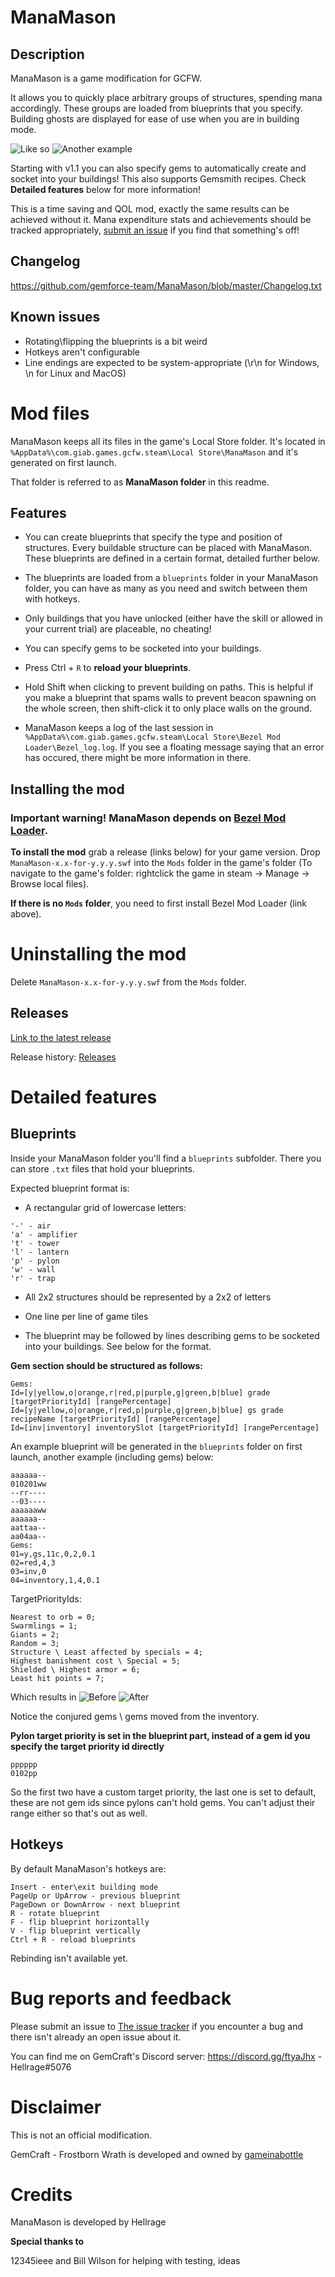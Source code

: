 # ManaMason

## Description
ManaMason is a game modification for GCFW.

It allows you to quickly place arbitrary groups of structures, spending mana accordingly. These groups are loaded from blueprints that you specify. Building ghosts are displayed for ease of use when you are in building mode.

![Like so](https://i.imgur.com/pSykXwo.png)
![Another example](https://i.imgur.com/T5cqKv6.png)

Starting with v1.1 you can also specify gems to automatically create and socket into your buildings! This also supports Gemsmith recipes. Check **Detailed features** below for more information!

This is a time saving and QOL mod, exactly the same results can be achieved without it. Mana expenditure stats and achievements should be tracked appropriately, [submit an issue](https://github.com/gemforce-team/ManaMason/issues) if you find that something's off!


## Changelog
https://github.com/gemforce-team/ManaMason/blob/master/Changelog.txt


## Known issues
* Rotating\flipping the blueprints is a bit weird
* Hotkeys aren't configurable
* Line endings are expected to be system-appropriate (\r\n for Windows, \n for Linux and MacOS)


# Mod files
ManaMason keeps all its files in the game's Local Store folder. It's located in `%AppData%\com.giab.games.gcfw.steam\Local Store\ManaMason` and it's generated on first launch.

That folder is referred to as **ManaMason folder** in this readme.


## Features
* You can create blueprints that specify the type and position of structures. Every buildable structure can be placed with ManaMason. These blueprints are defined in a certain format, detailed further below.

* The blueprints are loaded from a `blueprints` folder in your ManaMason folder, you can have as many as you need and switch between them with hotkeys. 

* Only buildings that you have unlocked (either have the skill or allowed in your current trial) are placeable, no cheating!

* You can specify gems to be socketed into your buildings.

* Press Ctrl + `R` to **reload your blueprints**.

* Hold Shift when clicking to prevent building on paths. This is helpful if you make a blueprint that spams walls to prevent beacon spawning on the whole screen, then shift-click it to only place walls on the ground.

* ManaMason keeps a log of the last session in `%AppData%\com.giab.games.gcfw.steam\Local Store\Bezel Mod Loader\Bezel_log.log`. If you see a floating message saying that an error has occured, there might be more information in there.


## Installing the mod
### Important warning! ManaMason depends on [Bezel Mod Loader](https://github.com/gemforce-team/BezelModLoader).

**To install the mod** grab a release (links below) for your game version. Drop `ManaMason-x.x-for-y.y.y.swf` into the `Mods` folder in the game's folder (To navigate to the game's folder: rightclick the game in steam -> Manage -> Browse local files).

**If there is no `Mods` folder**, you need to first install Bezel Mod Loader (link above).


# Uninstalling the mod
Delete `ManaMason-x.x-for-y.y.y.swf` from the `Mods` folder.


## Releases
[Link to the latest release](https://github.com/gemforce-team/ManaMason/releases/latest)

Release history: [Releases](https://github.com/gemforce-team/ManaMason/releases)


# Detailed features
## Blueprints
Inside your ManaMason folder you'll find a `blueprints` subfolder. There you can store `.txt` files that hold your blueprints.

Expected blueprint format is:
* A rectangular grid of lowercase letters:
```
'-' - air
'a' - amplifier
't' - tower
'l' - lantern
'p' - pylon
'w' - wall
'r' - trap
```
* All 2x2 structures should be represented by a 2x2 of letters

* One line per line of game tiles

* The blueprint may be followed by lines describing gems to be socketed into your buildings. See below for the format.


**Gem section should be structured as follows:**
```
Gems:
Id=[y|yellow,o|orange,r|red,p|purple,g|green,b|blue] grade [targetPriorityId] [rangePercentage]
Id=[y|yellow,o|orange,r|red,p|purple,g|green,b|blue] gs grade recipeName [targetPriorityId] [rangePercentage]
Id=[inv|inventory] inventorySlot [targetPriorityId] [rangePercentage]
```

An example blueprint will be generated in the `blueprints` folder on first launch, another example (including gems) below:
```
aaaaaa--
010201ww
--rr----
--03----
aaaaaaww
aaaaaa--
aattaa--
aa04aa--
Gems:
01=y,gs,11c,0,2,0.1
02=red,4,3
03=inv,0
04=inventory,1,4,0.1
```
TargetPriorityIds:
```
Nearest to orb = 0;   
Swarmlings = 1;
Giants = 2;
Random = 3;
Structure \ Least affected by specials = 4;
Highest banishment cost \ Special = 5;
Shielded \ Highest armor = 6;
Least hit points = 7;
```
Which results in
![Before](https://i.imgur.com/oXw4rbA.jpg)
![After](https://i.imgur.com/UGqFqTE.jpg)

Notice the conjured gems \ gems moved from the inventory.

**Pylon target priority is set in the blueprint part, instead of a gem id you specify the target priority id directly**
```
pppppp
0102pp
```
So the first two have a custom target priority, the last one is set to default, these are not gem ids since pylons can't hold gems. You can't adjust their range either so that's out as well.

## Hotkeys
By default ManaMason's hotkeys are:
```
Insert - enter\exit building mode
PageUp or UpArrow - previous blueprint
PageDown or DownArrow - next blueprint
R - rotate blueprint
F - flip blueprint horizontally
V - flip blueprint vertically
Ctrl + R - reload blueprints
```
Rebinding isn't available yet.


# Bug reports and feedback
Please submit an issue to [The issue tracker](https://github.com/gemforce-team/ManaMason/issues) if you encounter a bug and there isn't already an open issue about it.

You can find me on GemCraft's Discord server: https://discord.gg/ftyaJhx - Hellrage#5076


# Disclaimer
This is not an official modification.

GemCraft - Frostborn Wrath is developed and owned by [gameinabottle](http://gameinabottle.com/)


# Credits
ManaMason is developed by Hellrage

**Special thanks to**

12345ieee and Bill Wilson for helping with testing, ideas
